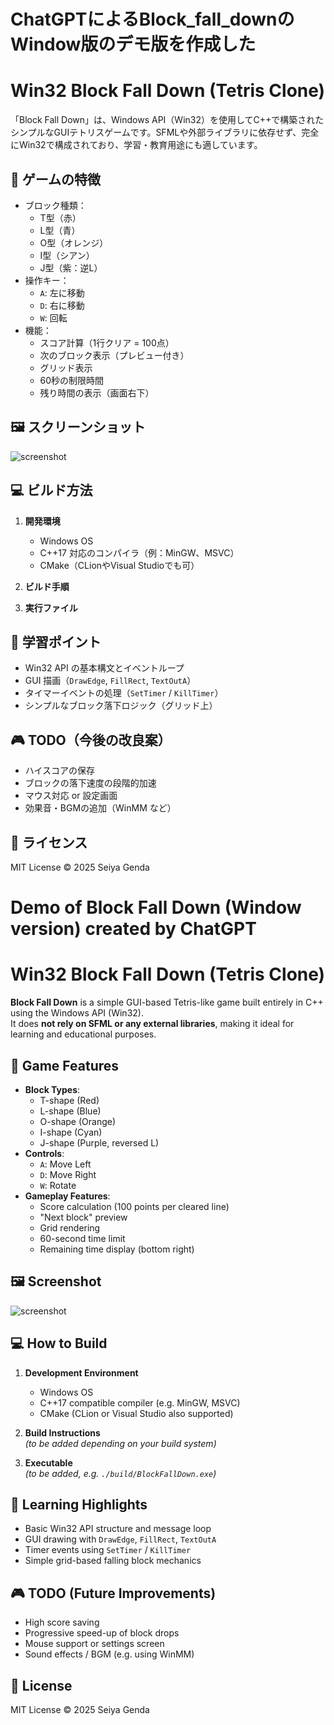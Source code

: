 # ChatGPTによるBlock_fall_downのWindow版のデモ版を作成した

# Win32 Block Fall Down (Tetris Clone)

「Block Fall Down」は、Windows API（Win32）を使用してC++で構築されたシンプルなGUIテトリスゲームです。SFMLや外部ライブラリに依存せず、完全にWin32で構成されており、学習・教育用途にも適しています。

## 🧱 ゲームの特徴

- ブロック種類：
  - T型（赤）
  - L型（青）
  - O型（オレンジ）
  - I型（シアン）
  - J型（紫：逆L）
- 操作キー：
  - `A`: 左に移動
  - `D`: 右に移動
  - `W`: 回転
- 機能：
  - スコア計算（1行クリア = 100点）
  - 次のブロック表示（プレビュー付き）
  - グリッド表示
  - 60秒の制限時間
  - 残り時間の表示（画面右下）

## 🖼️ スクリーンショット

![screenshot](screenshot.png)

## 💻 ビルド方法

1. **開発環境**
   - Windows OS
   - C++17 対応のコンパイラ（例：MinGW、MSVC）
   - CMake（CLionやVisual Studioでも可）

2. **ビルド手順**


3. **実行ファイル**



## 🧠 学習ポイント

- Win32 API の基本構文とイベントループ
- GUI 描画（`DrawEdge`, `FillRect`, `TextOutA`）
- タイマーイベントの処理（`SetTimer` / `KillTimer`）
- シンプルなブロック落下ロジック（グリッド上）

## 🎮 TODO（今後の改良案）

- ハイスコアの保存
- ブロックの落下速度の段階的加速
- マウス対応 or 設定画面
- 効果音・BGMの追加（WinMM など）

## 📝 ライセンス

MIT License © 2025 Seiya Genda

# Demo of Block Fall Down (Window version) created by ChatGPT

# Win32 Block Fall Down (Tetris Clone)

**Block Fall Down** is a simple GUI-based Tetris-like game built entirely in C++ using the Windows API (Win32).  
It does **not rely on SFML or any external libraries**, making it ideal for learning and educational purposes.

## 🧱 Game Features

- **Block Types**:
  - T-shape (Red)
  - L-shape (Blue)
  - O-shape (Orange)
  - I-shape (Cyan)
  - J-shape (Purple, reversed L)
- **Controls**:
  - `A`: Move Left
  - `D`: Move Right
  - `W`: Rotate
- **Gameplay Features**:
  - Score calculation (100 points per cleared line)
  - "Next block" preview
  - Grid rendering
  - 60-second time limit
  - Remaining time display (bottom right)

## 🖼️ Screenshot

![screenshot](screenshot.png)

## 💻 How to Build

1. **Development Environment**
   - Windows OS
   - C++17 compatible compiler (e.g. MinGW, MSVC)
   - CMake (CLion or Visual Studio also supported)

2. **Build Instructions**  
   *(to be added depending on your build system)*

3. **Executable**  
   *(to be added, e.g. `./build/BlockFallDown.exe`)*

## 🧠 Learning Highlights

- Basic Win32 API structure and message loop
- GUI drawing with `DrawEdge`, `FillRect`, `TextOutA`
- Timer events using `SetTimer` / `KillTimer`
- Simple grid-based falling block mechanics

## 🎮 TODO (Future Improvements)

- High score saving
- Progressive speed-up of block drops
- Mouse support or settings screen
- Sound effects / BGM (e.g. using WinMM)

## 📝 License

MIT License © 2025 Seiya Genda

